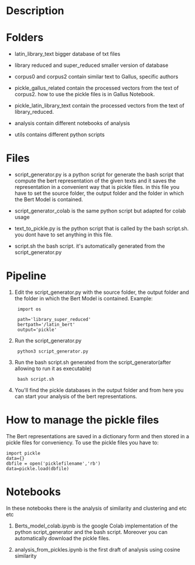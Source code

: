 # Description 


# Folders
- latin_library_text bigger database of txt files

- library reduced and super_reduced smaller version of database

- corpus0 and corpus2 contain similar text to Gallus, specific authors

- pickle_gallus_related contain the processed vectors from the text 
of corpus2. how to use the pickle files is in Gallus Notebook.

- pickle_latin_library_text contain the processed vectors from the text of library_reduced.

- analysis contain different notebooks of analysis

- utils contains different python scripts 


# Files
- script_generator.py is a python script for generate the bash script that compute the bert representation of the given texts and it saves the representation in a convenient way that is pickle files.
in this file you have to set the source folder, the output folder and the folder in which the Bert Model is contained.

- script_generator_colab is the same python script but adapted for colab usage
- text_to_pickle.py is the python script that is called by the bash script.sh.
you dont have to set anything in this file.

- script.sh the bash script. it's automatically generated from the script_generator.py

# Pipeline

1. Edit the script_generator.py with the source folder, the output folder and the folder in which the Bert Model is contained.
Example:

        import os

        path='library_super_reduced' 
        bertpath='/latin_bert' 
        output='pickle'

  
2. Run the script_generator.py 

        python3 script_generator.py
    
    
3. Run the bash script.sh generated from the script_generator(after allowing to run it as executable)
        
        bash script.sh
        
4. You'll find the pickle databases in the output folder and from here you can start your analysis of the bert representations.

# How to manage the pickle files
The Bert representations are saved in a dictionary form and then stored in a pickle files for conveniency.
To use the pickle files you have to:
    
    import pickle
    data={}
    dbfile = open('picklefilename','rb')   
    data=pickle.load(dbfile)
    
    
# Notebooks
In these notebooks there is the analysis of similarity and clustering and etc etc

1. Berts_model_colab.ipynb is the google Colab implementation of the python script_generator and the bash script. Moreover you can automatically download the pickle files.

2. analysis_from_pickles.ipynb is the first draft of analysis using cosine similarity

  
  
  
  
  
  
  
  
  
  
